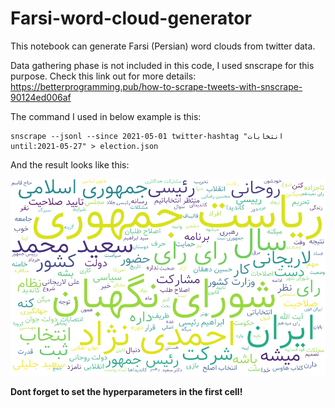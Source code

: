 # Farsi-word-cloud-generator
This notebook can generate Farsi (Persian) word clouds from twitter data.  
  
Data gathering phase is not included in this code, I used snscrape for this purpose. Check this link out for more details:  
https://betterprogramming.pub/how-to-scrape-tweets-with-snscrape-90124ed006af  
  
The command I used in below example is this:
```
snscrape --jsonl --since 2021-05-01 twitter-hashtag "انتخابات until:2021-05-27" > election.json
```
  
And the result looks like this:  
  
![انتخابات](/election.png?raw=true)  
  
**Dont forget to set the hyperparameters in the first cell!**
